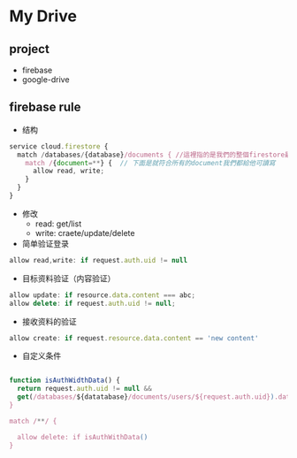 # My Drive

## project

- firebase
- google-drive

## firebase rule

- 结构

```js
service cloud.firestore {
  match /databases/{database}/documents { //這裡指的是我們的整個firestore最大的document，我們不需要修改他
    match /{document=**} {  // 下面是就符合所有的document我們都給他可讀寫
      allow read, write;
    }
  }
}


```

- 修改
  - read: get/list
  - write: craete/update/delete
- 简单验证登录

```js
allow read,write: if request.auth.uid != null
```

- 目标资料验证（内容验证）

```js
allow update: if resource.data.content === abc;
allow delete: if request.auth.uid != null;
```

- 接收资料的验证

```js
allow create: if request.resource.data.content == 'new content'

```

- 自定义条件

```js

function isAuthWidthData() {
  return request.auth.uid != null &&
  get(/databases/${datatabase}/documents/users/${request.auth.uid}).data.uid == request.auth.uid
}

match /**/ {

  allow delete: if isAuthWithData()
}


```
